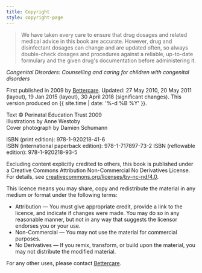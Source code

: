 ```yaml
---
title: Copyright
style: copyright-page
---
```


> We have taken every care to ensure that drug dosages and related medical advice in this book are accurate. However, drug and disinfectant dosages can change and are updated often, so always double-check dosages and procedures against a reliable, up-to-date formulary and the given drug's documentation before administering it.

*Congenital Disorders: Counselling and caring for children with congenital disorders*

First published in 2009 by [Bettercare](http://bettercare.co.za). Updated: 27 May 2010, 20 May 2011 (layout), 19 Jan 2015 (layout), 30 April 2018 (significant changes). This version produced on {{ site.time | date: '%-d %B %Y' }}.

Text © Perinatal Education Trust 2009  
Illustrations by Anne Westoby  
Cover photograph by Damien Schumann

ISBN (print edition): 978-1-920218-41-6  
ISBN (international paperback edition): 978-1-717897-73-2 
ISBN (reflowable edition): 978-1-920218-93-5

Excluding content explicitly credited to others, this book is published under a Creative Commons Attribution Non-Commercial No Derivatives License. For details, see [creativecommons.org/licenses/by-nc-nd/4.0](http://creativecommons.org/licenses/by-nc-nd/4.0/).

This licence means you may share, copy and redistribute the material in any medium or format under the following terms:

* Attribution — You must give appropriate credit, provide a link to the licence, and indicate if changes were made. You may do so in any reasonable manner, but not in any way that suggests the licensor endorses you or your use.
* Non-Commercial — You may not use the material for commercial purposes.
* No Derivatives — If you remix, transform, or build upon the material, you may not distribute the modified material.

For any other uses, please contact [Bettercare](http://bettercare.com).